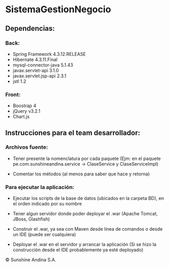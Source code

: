 # SistemaGestionNegocio  

## Dependencias:  

### Back:  

* Spring Framework 4.3.12.RELEASE
* Hibernate 4.3.11.Final
* mysql-connector-java 5.1.43
* javax.servlet-api 3.1.0
* javax.servlet.jsp-api 2.3.1
* jstl 1.2

### Front:  

* Boostrap 4
* jQuery v3.2.1
* Chart.js

## Instrucciones para el team desarrollador:

### Archivos fuente:

* Tener presente la nomenclatura por cada paquete (Ejm: en el paquete pe.com.sunshineandina.service -> ClaseService y ClaseServiceImpl)

* Comentar los métodos (al menos para saber que hace y retorna)

### Para ejecutar la aplicación:

* Ejecutar los scripts de la base de datos (ubicados en la carpeta BD), en el orden indicado por su nombre

* Tener algun servidor donde poder deployar el .war (Apache Tomcat, JBoss, Glashfish)

* Construir el .war, ya sea con Maven desde línea de comandos o desde un IDE (puede ser cualquiera)

* Deployar el .war en el servidor y arrancar la aplicación (Si se hizo la construcción desde el IDE probablemente ya esté deployado)


&copy; Sunshine Andina S.A.
